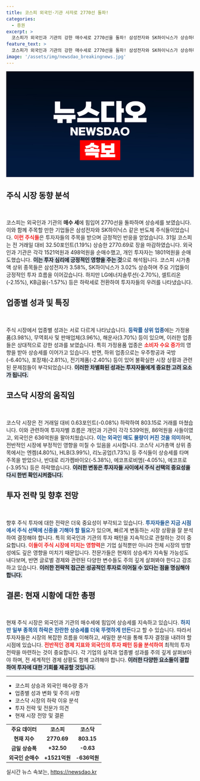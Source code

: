 ```yaml
---
title: 코스피 외국인·기관 사자로 2770선 돌파!
categories:
  - 증권
excerpt: >
  코스피가 외국인과 기관의 강한 매수세로 2770선을 돌파! 삼성전자와 SK하이닉스가 상승하며 투자자들의 관심을 집중시키고 있는데, 코스닥은 하락세를 이어가고 있다. 금일 시장의 주요 흐름을 확인해보자!
feature_text: >
  코스피가 외국인과 기관의 강한 매수세로 2770선을 돌파! 삼성전자와 SK하이닉스가 상승하며 투자자들의 관심을 집중시키고 있는데, 코스닥은 하락세를 이어가고 있다. 금일 시장의 주요 흐름을 확인해보자!
image: '/assets/img/newsdao_breakingnews.jpg'
---
```


<p><img src="/assets/img/newsdao_breakingnews.jpg" alt="firstkoreanews 속보" /></p>

<h2 data-ke-size="size26">주식 시장 동향 분석</h2>

<p data-ke-size="size16">&nbsp;</p>

<p>코스피는 외국인과 기관의 <b>매수 세</b>에 힘입어 2770선을 돌파하며 상승세를 보였습니다. 이와 함께 주목할 만한 기업들은 삼성전자와 SK하이닉스 같은 반도체 주식들이었습니다. <b><span style="color: #ee2323;">이런 주식들</span></b>은 투자자들의 주목을 받으며 긍정적인 반응을 얻었습니다. 31일 코스피는 전 거래일 대비 32.50포인트(1.19%) 상승한 2770.69로 장을 마감하였습니다. 외국인과 기관은 각각 1521억원과 498억원을 순매수했고, 개인 투자자는 1801억원을 순매도했습니다. <b><span style="background-color: #21538527;">이는 투자 심리에 긍정적인 영향을 주는 것</span></b>으로 해석됩니다. 코스피 시가총액 상위 종목들은 삼성전자가 3.58%, SK하이닉스가 3.02% 상승하며 주요 기업들이 긍정적인 투자 흐름을 이어갔습니다. 하지만 LG에너지솔루션(-2.70%), 셀트리온(-2.15%), KB금융(-1.57%) 등은 하락세로 전환하여 투자자들의 우려를 나타냈습니다.</p>

<h2 data-ke-size="size26">업종별 성과 및 특징</h2>

<p data-ke-size="size16">&nbsp;</p>

<p>주식 시장에서 업종별 성과는 서로 다르게 나타났습니다. <b><span style="color: #1a5490;">등락률 상위 업종</span></b>에는 가정용품(3.98%), 무역회사 및 판매업체(3.96%), 해운사(3.70%) 등이 있으며, 이러한 업종들은 상대적으로 강한 성과를 보였습니다. 특히 가정용품 업종은 <b><span style="color: #ee2323;">소비자 수요 증가</span></b>의 영향을 받아 상승세를 이어가고 있습니다. 반면, 하위 업종으로는 우주항공과 국방(-6.40%), 포장재(-2.81%), 전기제품(-2.40%) 등이 있어 불확실한 시장 상황과 관련된 문제점들이 부각되었습니다. <b><span style="background-color: #21538527;">이러한 차별화된 성과는  투자자들에게 중요한 고려 요소가 됩니다.</span></b></p>

<h2 data-ke-size="size26">코스닥 시장의 움직임</h2>

<p data-ke-size="size16">&nbsp;</p>

<p>코스닥 시장은 전 거래일 대비 0.63포인트(-0.08%) 하락하여 803.15로 거래를 마쳤습니다. 이와 관련하여 투자자별 흐름은 개인과 기관이 각각 539억원, 86억원을 사들이였고, 외국인은 636억원을 팔아치웠습니다. <b><span style="color: #1a5490;">이는 외국인 매도 물량이 커진 것을 의미</span></b>하며, 전반적인 시장에 부정적인 영향을 미칠 수 있음을 시사합니다. 코스닥 시가총액 상위 종목에서는 엔켐(4.80%), HLB(3.99%), 리노공업(1.73%) 등 주식들이 상승세를 타며 주목을 받았으나, 반대로 리가켐바이오(-5.38%), 에코프로비엠(-4.05%), 에코프로(-3.95%) 등은 하락했습니다. <b><span style="background-color: #21538527;">이러한 변동은 투자자들 사이에서 주식 선택의 중요성을 다시 한번 확인시켜줍니다.</span></b></p>

<h2 data-ke-size="size26">투자 전략 및 향후 전망</h2>

<p data-ke-size="size16">&nbsp;</p>

<p>향후 주식 투자에 대한 전략은 더욱 중요성이 부각되고 있습니다. <b><span style="color: #1a5490;">투자자들은 지금 시점에서 주식 선택에 신중을 기해야 할 필요</span></b>가 있으며, 빠르게 변동하는 시장 상황을 잘 분석하여 결정해야 합니다. 특히 외국인과 기관의 투자 패턴을 지속적으로 관찰하는 것이 중요합니다. <b><span style="color: #ee2323;">이들이 주식 시장에 미치는 영향력</span></b>은 기업 실적뿐만 아니라 전체 시장의 방향성에도 깊은 영향을 미치기 때문입니다. 전문가들은 현재의 상승세가 지속될 가능성도 내다보며, 반면 글로벌 경제와 관련된 다양한 변수들도 주의 깊게 살펴봐야 한다고 강조하고 있습니다. <b><span style="background-color: #21538527;">이러한 전략적 접근은 성공적인 투자로 이어질 수 있다는 점을 명심해야 합니다.</span></b></p>

<h2 data-ke-size="size26">결론: 현재 시황에 대한 총평</h2>

<p data-ke-size="size16">&nbsp;</p>

<p>현재 주식 시장은 외국인과 기관의 매수세에 힘입어 상승세를 지속하고 있습니다. <b><span style="color: #1a5490;">하지만 일부 종목의 하락은 찬란한 상승세를 더욱 뚜렷하게 만든</span></b>다고 할 수 있습니다. 따라서 투자자들은 시장의 복잡한 흐름을 이해하고, 세밀한 분석을 통해 투자 결정을 내려야 할 시점에 있습니다. <b><span style="color: #ee2323;">전반적인 경제 지표와 외국인의 투자 패턴 등을 분석하여</span></b> 최적의 투자 전략을 마련하는 것이 중요합니다. 각 기업의 실적과 업종별 성과를 주의 깊게 살펴보아야 하며, 전 세계적인 경제 상황도 함께 고려해야 합니다. <b><span style="background-color: #21538527;">이러한 다양한 요소들이 결합하여 투자에 대한 기회를 제공할 것입니다.</span></b></p>

<hr>

<ul>
<li>코스피 상승과 외국인 매수량 증가</li>
<li>업종별 성과 변화 및 주의 사항</li>
<li>코스닥 시장의 하락 이유 분석</li>
<li>투자 전략 및 전문가 의견</li>
<li>현재 시장 전망 및 결론</li>
</ul>

<table style="width: 100%;">
<tr>
<td style="text-align: center; height: 17px;"><b>주요 데이터</b></td>
<td style="text-align: center; height: 17px;"><b>코스피</b></td>
<td style="text-align: center; height: 17px;"><b>코스닥</b></td>
</tr>
<tr>
<td style="text-align: center; height: 17px;"><b>현재 지수</b></td>
<td style="text-align: center; height: 17px;"><b>2770.69</b></td>
<td style="text-align: center; height: 17px;"><b>803.15</b></td>
</tr>
<tr>
<td style="text-align: center; height: 17px;"><b>금일 상승폭</b></td>
<td style="text-align: center; height: 17px;"><b>+32.50</b></td>
<td style="text-align: center; height: 17px;"><b>-0.63</b></td>
</tr>
<tr>
<td style="text-align: center; height: 17px;"><b>외국인 순매수</b></td>
<td style="text-align: center; height: 17px;"><b>+1521억원</b></td>
<td style="text-align: center; height: 17px;"><b>-636억원</b></td>
</tr>
</table>
실시간 뉴스 속보는, <a href="https://newsdao.kr" rel="dofollow">https://newsdao.kr</a>


